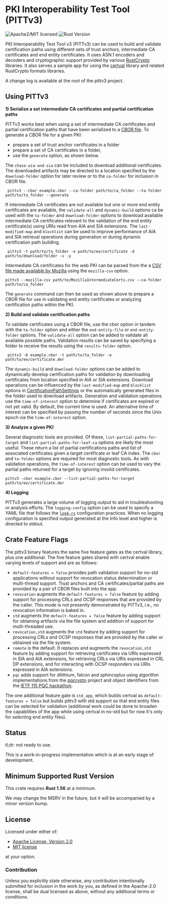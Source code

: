 # PKI Interoperability Test Tool (PITTv3)

![Apache2/MIT licensed][license-image]
![Rust Version][rustc-image]

PKI Interoperability Test Tool v3 (PITTv3) can be used to build and validate certification paths using different sets 
of trust anchors, intermediate CA certificates and end entity certificates. It uses ASN.1 encoders and decoders and 
cryptographic support provided by various [RustCrypto] libraries. It also serves a sample app for using the 
[certval](../certval/index.html) library and related RustCrypto formats libraries.

A change log is available at the root of the pittv3 project.

## Using PITTv3

**1) Serialize a set intermediate CA certificates and partial certification paths**

PITTv3 works best when using a set of intermediate CA certificates and partial certification
paths that have been serialized to a [CBOR file](../certval/source/cert_source/struct.BuffersAndPaths.html).
To generate a CBOR file for a given PKI:
- prepare a set of trust anchor certificates in a folder
- prepare a set of CA certificates in a folder,
- use the `generate` option, as shown below.

The `chase-aia-and-sia` can be included to download additional certificates. The downloaded
artifacts may be directed to a location specified by the `download-folder` option for later
review or to the `ca-folder` for inclusion in CBOR file.
```
 pittv3 --cbor example.cbor --ca-folder path/to/ca_folder --ta-folder path/to/ta_folder --generate
```
If intermediate CA certificates are not available but one or more end entity certificates are
available, the `validate-all` and `dynamic-build` options ca be used with the `ta-folder` and
`download-folder` options to download available intermediate CA certificates relevant to the
validation of the end entity certificate(s) using URIs read from AIA and SIA extensions. The
`last-modified-map` and `blocklist` can be used to improve performance of AIA and SIA retrieval
operations during generation or during dynamic certification path building.
```
 pittv3 -t path/to/ta_folder -e path/to/ee/certificate -d path/to/download/folder -v -y
```
Intermediate CA certificates for the web PKI can be parsed from the a [CSV file made available by
Mozilla](https://ccadb-public.secure.force.com/mozilla/MozillaIntermediateCertsCSVReport) using
the `mozilla-csv` option.
 ```
 pittv3 --mozilla-csv path/to/MozillaIntermediateCerts.csv --ca-folder path/to/ca_folder
 ```

The `generate` command can then be used as shown above to prepare a CBOR file for use in
validating end entity certificates or analyzing certification paths within the PKI.

**2) Build and validate certification paths**

To validate certificates using a CBOR file, use the cbor option in tandem with the `ta-folder` option
and either the `end-entity-file` or `end-entity-folder` options. The `validate-all` option can be added
to validate all available possible paths. Validation results can be saved by specifying a folder
to receive the results using the `results-folder` option.
```
 pittv3 -b example.cbor -t path/to/ta_folder -e path/to/ee/certificate.der
```
The `dynamic-build` and `download-folder` options can be added to dynamically develop certification paths for validation by
downloading certificates from location specified in AIA or SIA extensions. Download operations
can be influenced by the `last-modified-map` and `blocklist` options in [CertificationPathSettings](../certval/validator/path_settings/index.html)
or the automatically generated files in the folder used to download artifacts. Generation and validation
operations use the `time-of-interest` option to determine if certificates are expired or not yet
valid. By default, the current time is used. An alternative time of interest can be specified
by passing the number of seconds since the Unix epoch via the `time-of-interest` option.

**3) Analyze a given PKI**

Several diagnostic tools are provided. Of these, `list-partial-paths-for-target` and
`list-partial-paths-for-leaf-ca` options are likely the most useful. These return a list of
partial certifications paths and list of associated certificates given a target certificate or
leaf CA index. The `cbor` and `ta-folder` options are required for most diagnostic tools. As
with validation operations, the `time-of-interest` option can be used to vary the partial paths
returned for a target by ignoring involid certificates.

 ```
 pittv3 -cbor example.cbor --list-partial-paths-for-target path/to/ee/certificate.der
 ```

**4) Logging**

PITTv3 generates a large volume of logging output to aid in troubleshooting or analysis efforts.
The `logging-config` option can be used to specify a YAML file that follows the [`log4-rs`](https://docs.rs/log4rs/latest/log4rs/)
configuration practices. When no logging configuration is specified output generated at the Info
level and higher is directed to stdout.

## Crate Feature Flags

The pittv3 binary features the same five feature gates as the certval library, plus one additional.
The five feature gates shared with certval enable varying levels of support and are as follows:

- `default-features = false` provides path validation support for no-std applications without support for revocation status determination or multi-thread support.
  Trust anchors and CA certificates/partial paths are provided by a pair of CBOR files built into the app.
- `revocation` augments the `default-features = false` feature by adding support for processing CRLs and OCSP responses that are provided by the caller. This mode is not
  presently demonstrated by PITTv3, i.e., no revocation information is baked in.
- `std` augments the `default-features = false` feature by adding support for obtaining artifacts via the file system and addition of support for multi-threaded use.
- `revocation,std` augments the `std` feature by adding support for processing CRLs and OCSP responses that are provided by the caller or obtained via the file system.
- `remote` is the default. It replaces and augments the `revocation,std` feature by adding support for retrieving certificates via URIs expressed in SIA and AIA extensions, for retrieving CRLs via URIs
  expressed in CRL DP extensions, and for interacting with OCSP responders via URIs expressed in AIA extensions.
- `pqc` adds support for dilithium, falcon and sphincsplus using algorithm implementations from the [pqcrypto](https://github.com/rustpq/pqcrypto) project and object identifiers from the [IETF 115 PQC hackathon](https://github.com/IETF-Hackathon/pqc-certificates).

The one additional feature gate is `std_app`, which builds certval as `default-features = false` but
builds pittv3 with std support so that end entity files can be selected for validation (additional
work could be done to broaden the capabilities of the app while using certval in no-std but for now
it's only for selecting end entity files).

## Status

tl;dr: not ready to use.

This is a work-in-progress implementation which is at an early stage of
development.

## Minimum Supported Rust Version

This crate requires **Rust 1.56** at a minimum.

We may change the MSRV in the future, but it will be accompanied by a minor
version bump.

## License

Licensed under either of:

- [Apache License, Version 2.0](http://www.apache.org/licenses/LICENSE-2.0)
- [MIT license](http://opensource.org/licenses/MIT)

at your option.

### Contribution

Unless you explicitly state otherwise, any contribution intentionally submitted
for inclusion in the work by you, as defined in the Apache-2.0 license, shall be
dual licensed as above, without any additional terms or conditions.

[//]: # (badges)

[license-image]: https://img.shields.io/badge/license-Apache2.0/MIT-blue.svg
[rustc-image]: https://img.shields.io/badge/rustc-1.56+-blue.svg

[//]: # (links)

[RustCrypto]: https://github.com/rustcrypto
[RFC 5280]: https://datatracker.ietf.org/doc/html/rfc5280
[RFC 5937]: https://datatracker.ietf.org/doc/html/rfc5937
